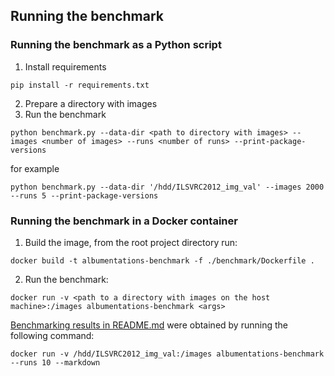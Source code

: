 ## Running the benchmark

### Running the benchmark as a Python script

1. Install requirements
```
pip install -r requirements.txt
```
2. Prepare a directory with images
3. Run the benchmark
```
python benchmark.py --data-dir <path to directory with images> --images <number of images> --runs <number of runs> --print-package-versions
```
for example
```
python benchmark.py --data-dir '/hdd/ILSVRC2012_img_val' --images 2000 --runs 5 --print-package-versions
```

### Running the benchmark in a Docker container

1. Build the image, from the root project directory run:
```
docker build -t albumentations-benchmark -f ./benchmark/Dockerfile .
```

2. Run the benchmark:
```
docker run -v <path to a directory with images on the host machine>:/images albumentations-benchmark <args>
```

[Benchmarking results in README.md](../README.md##benchmarking-results) were obtained by running the following command:
```
docker run -v /hdd/ILSVRC2012_img_val:/images albumentations-benchmark --runs 10 --markdown
```
